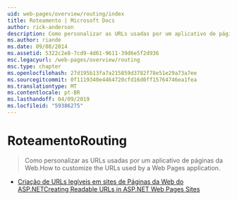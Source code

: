 ```yaml
---
uid: web-pages/overview/routing/index
title: Roteamento | Microsoft Docs
author: rick-anderson
description: Como personalizar as URLs usadas por um aplicativo de páginas da Web.
ms.author: riande
ms.date: 09/08/2014
ms.assetid: 5322c2e8-7cd9-4d61-9611-39d6e5f2d936
msc.legacyurl: /web-pages/overview/routing
msc.type: chapter
ms.openlocfilehash: 27d195b13fa7a215859d3782f78e51e29a73a7ee
ms.sourcegitcommit: 0f1119340e4464720cfd16d0ff15764746ea1fea
ms.translationtype: MT
ms.contentlocale: pt-BR
ms.lasthandoff: 04/09/2019
ms.locfileid: "59386275"
---
```

# <a name="routing"></a><span data-ttu-id="3efdd-103">Roteamento</span><span class="sxs-lookup"><span data-stu-id="3efdd-103">Routing</span></span>

> <span data-ttu-id="3efdd-104">Como personalizar as URLs usadas por um aplicativo de páginas da Web.</span><span class="sxs-lookup"><span data-stu-id="3efdd-104">How to customize the URLs used by a Web Pages application.</span></span>


- [<span data-ttu-id="3efdd-105">Criação de URLs legíveis em sites de Páginas da Web do ASP.NET</span><span class="sxs-lookup"><span data-stu-id="3efdd-105">Creating Readable URLs in ASP.NET Web Pages Sites</span></span>](creating-readable-urls-in-aspnet-web-pages-sites.md)
